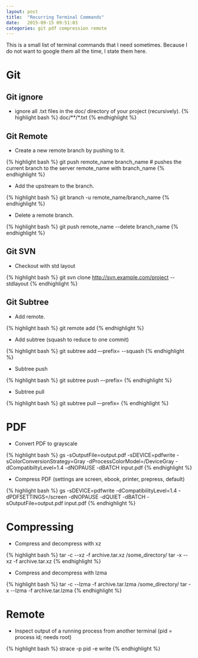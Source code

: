 ```yaml
---
layout: post
title:  "Recurring Terminal Commands"
date:   2015-09-15 09:51:03
categories: git pdf compression remote
---
```

This is a small list of terminal commands that I need sometimes. 
Because I do not want to google them all the time, I state them here.


# Git

## Git ignore

* ignore all .txt files in the doc/ directory of your project (recursively).
{% highlight bash %}
doc/**/*.txt
{% endhighlight %}


## Git Remote

* Create a new remote branch by pushing to it.

{% highlight bash %}
git push remote_name branch_name  # pushes the current branch to the server remote_name with branch_name
{% endhighlight %}

* Add the upstream to the branch.

{% highlight bash %}
git branch -u remote_name/branch_name
{% endhighlight %}

* Delete a remote branch.

{% highlight bash %}
git push remote_name --delete branch_name
{% endhighlight %}

## Git SVN

* Checkout with std layout 

{% highlight bash %}
git svn clone http://svn.example.com/project --stdlayout
{% endhighlight %}


## Git Subtree

* Add remote.

{% highlight bash %}
git remote add <remote name> <remote URL>
{% endhighlight %}

* Add subtree (squash to reduce to one commit)

{% highlight bash %}
git subtree add –-prefix=<new folder> <remote> <branch> --squash
{% endhighlight %}

* Subtree push

{% highlight bash %}
git subtree push –-prefix=<subtree folder> <remote> <branch>
{% endhighlight %}

* Subtree pull

{% highlight bash %}
git subtree pull –-prefix=<subtree folder> <remote> <branch>
{% endhighlight %}


# PDF

* Convert PDF to grayscale

{% highlight bash %} 
gs -sOutputFile=output.pdf -sDEVICE=pdfwrite -sColorConversionStrategy=Gray -dProcessColorModel=/DeviceGray -dCompatibiltyLevel=1.4 -dNOPAUSE -dBATCH input.pdf
{% endhighlight %}

* Compress PDF (settings are screen, ebook, printer, prepress, default)

{% highlight bash %}
gs -sDEVICE=pdfwrite -dCompatibilityLevel=1.4 -dPDFSETTINGS=/screen -dNOPAUSE -dQUIET -dBATCH -sOutputFile=output.pdf input.pdf
{% endhighlight %}


# Compressing

* Compress and decompress with xz

{% highlight bash %}
tar -c --xz -f archive.tar.xz /some_directory/
tar -x --xz -f archive.tar.xz 
{% endhighlight %}

* Compress and decompress with lzma

{% highlight bash %}
tar -c --lzma -f archive.tar.lzma /some_directory/
tar -x --lzma -f archive.tar.lzma 
{% endhighlight %}

# Remote

* Inspect output of a running process from another terminal (pid = process id; needs root)

{% highlight bash %}
strace -p pid -e write
{% endhighlight %}
